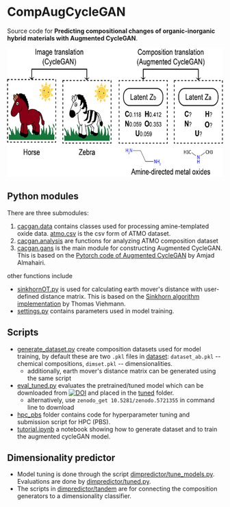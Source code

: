 # CompAugCycleGAN

Source code for **Predicting compositional changes of organic-inorganic hybrid materials with Augmented CycleGAN**.

<img src="https://github.com/qai222/CompAugCycleGAN/blob/main/submission_floats/toc.png" width="643" height="302">

## Python modules
There are three submodules: 
1. [cacgan.data](cacgan/data/) contains classes used for processing amine-templated oxide data. [atmo.csv](cacgan/data/atmo.csv) is the csv form of ATMO dataset.
2. [cacgan.analysis](cacgan/analysis) are functions for analyzing ATMO composition dataset
3. [cacgan.gans](cacgan/gans) is the main module for constructing Augmented CycleGAN. This is based on the [Pytorch code of Augmented CycleGAN](https://github.com/aalmah/augmented_cyclegan) by Amjad Almahairi.

other functions include
- [sinkhornOT.py](cacgan/sinkhornOT.py) is used for calculating earth mover's distance with user-defined distance matrix. 
This is based on the [Sinkhorn algorithm implementation](https://github.com/t-vi/pytorch-tvmisc/blob/master/wasserstein-distance/Pytorch_Wasserstein.ipynb) by Thomas Viehmann. 
- [settings.py](cacgan/settings.py) contains parameters used in model training.

## Scripts
- [generate_dataset.py](scripts/generate_dataset.py) 
create composition datasets used for model training, by default these are 
two `.pkl` files in [dataset](./dataset): `dataset_ab.pkl` -- chemical compositions, `dimset.pkl` -- dimensionalities.
    - additionally, earth mover's distance matrix can be generated using the same script
- [eval_tuned.py](scripts/eval_tuned.py) evaluates the pretrained/tuned model which can be 
downloaded from 
[![DOI](https://zenodo.org/badge/DOI/10.5281/zenodo.5721355.svg)](https://doi.org/10.5281/zenodo.5721355)
and placed in the [tuned](tuned) folder.
  - alternatively, use `zenodo_get 10.5281/zenodo.5721355` in command line to download
- [hpc_pbs](scripts/hpc_pbs) folder contains code for hyperparameter tuning and submission script for HPC (PBS).
- [tutorial.ipynb](scripts/tutorial.ipynb) a notebook showing how to generate dataset and to train the augmented cycleGAN model.

## Dimensionality predictor
- Model tuning is done through the script [dimpredictor/tune_models.py](dimpredictor/tune_models.py). Evaluations are done by [dimpredictor/tuned.py](dimpredictor/tuned.py).
- The scripts in [dimpredictor/tandem](dimpredictor/tandem) are for connecting the composition generators to a dimensionality classifier.
